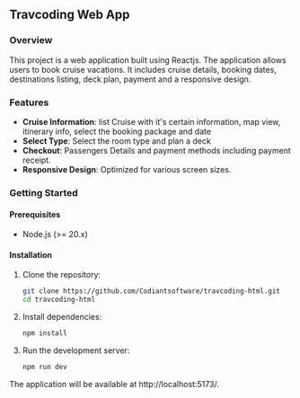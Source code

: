 ## Travcoding Web App

### Overview

This project is a web application built using Reactjs. The application allows users to book cruise vacations. It includes cruise details, booking dates, destinations listing, deck plan, payment and a responsive design.

### Features

- **Cruise Information**: list Cruise with it's certain information, map view, itinerary info, select the booking package and date
- **Select Type**: Select the room type and plan a deck
- **Checkout**: Passengers Details and payment methods including payment receipt.
- **Responsive Design**: Optimized for various screen sizes.


### Getting Started

#### Prerequisites

- Node.js (>= 20.x)


#### Installation

1. Clone the repository:

   ```bash
   git clone https://github.com/Codiantsoftware/travcoding-html.git
   cd travcoding-html

   ```

2. Install dependencies:

   ```bash
   npm install

   ```

3. Run the development server:

   ```bash
   npm run dev
   ```

The application will be available at http://localhost:5173/.
